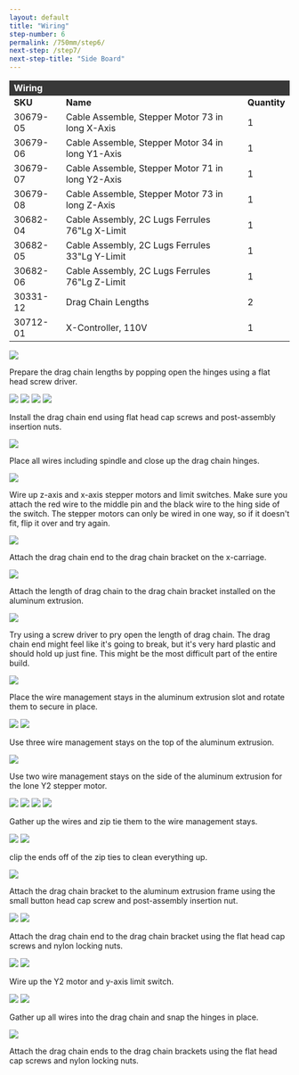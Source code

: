 ```yaml
---
layout: default
title: "Wiring"
step-number: 6
permalink: /750mm/step6/
next-step: /step7/
next-step-title: "Side Board"
---
```

<table>
<tr><td style="color:#fff;background: #383838;" colspan="3"><b>Wiring
</b></td></tr>
	<tr>
		<td><b>SKU</b></td>
		<td><b>Name</b></td>
		<td><b>Quantity</b></td>
	</tr>
	<tr>
		<td>
30679-05</td>
		<td>Cable Assemble, Stepper Motor 73 in long X-Axis</td>
		<td>1</td>
	</tr>
	<tr>
		<td>
30679-06</td>
		<td>Cable Assemble, Stepper Motor 34 in long Y1-Axis</td>
		<td>1</td>
	</tr>
	<tr>
		<td>
30679-07</td>
		<td>Cable Assemble, Stepper Motor 71 in long Y2-Axis</td>
		<td>1</td>
	</tr>
	<tr>
		<td>
30679-08</td>
		<td>Cable Assemble, Stepper Motor 73 in long Z-Axis</td>
		<td>1</td>
	</tr>
	<tr>
		<td>
30682-04</td>
		<td>Cable Assembly, 2C Lugs Ferrules 76"Lg X-Limit</td>
		<td>1</td>
	</tr>
	<tr>
		<td>
30682-05</td>
		<td>Cable Assembly, 2C Lugs Ferrules 33"Lg Y-Limit</td>
		<td>1</td>
	</tr>
	<tr>
		<td>
30682-06</td>
		<td>Cable Assembly, 2C Lugs Ferrules 76"Lg Z-Limit</td>
		<td>1</td>
	</tr>
	<tr>
		<td>
30331-12</td>
		<td>Drag Chain Lengths</td>
		<td>2</td>
	</tr>
	<tr>
		<td>
30712-01</td>
		<td>X-Controller, 110V</td>
		<td>1</td>
	</tr>
</table>

<img src="../jpfs_DSC2806.jpg">
<p>Prepare the drag chain lengths by popping open the hinges using a flat head screw driver.</p>
<img src="../jpfs_DSC2812.jpg">
<img src="../jpfs_DSC2834.jpg">
<img src="../P4220499jpg04.jpg">
<img src="../jpfs_DSC2837.jpg">
<p>Install the drag chain end using flat head cap screws and post-assembly insertion nuts.</p>
<img src="../jpfs_DSC2873.jpg">
<p>Place all wires including spindle and close up the drag chain hinges.</p>
<img src="../jpfs_DSC2883.jpg">
<p>Wire up z-axis and x-axis stepper motors and limit switches.  Make sure you attach the red wire to the middle pin and the black wire to the hing side of the switch.  The stepper motors can only be wired in one way, so if it doesn't fit, flip it over and try again.</p>
<img src="../P4220500jpg05.jpg">
<p>Attach the drag chain end to the drag chain bracket on the x-carriage.</p>
<img src="../P4220503jpg08.jpg">
<p>Attach the length of drag chain to the drag chain bracket installed on the aluminum extrusion.</p>
<img src="../jpfs_DSC2902.jpg">
<p>Try using a screw driver to pry open the length of drag chain.  The drag chain end might feel like it's going to break, but it's very hard plastic and should hold up just fine.  This might be the most difficult part of the entire build.</p>
<img src="../jpfs_DSC2916.jpg">
<p>Place the wire management stays in the aluminum extrusion slot and rotate them to secure in place.</p>
<img src="../jpfs_DSC2918.jpg">
<img src="../P4220504jpg09.jpg">
<p>Use three wire management stays on the top of the aluminum extrusion.</p>
<img src="../P4220505jpg10.jpg">
<p>Use two wire management stays on the side of the aluminum extrusion for the lone Y2 stepper motor.</p>
<img src="../P4220509jpg14.jpg">
<img src="../P4220510jpg15.jpg">
<img src="../P4220511jpg16.jpg">
<img src="../P4220514jpg19.jpg">
<p>Gather up the wires and zip tie them to the wire management stays.</p>
<img src="../P4220519jpg24.jpg">
<img src="../P4220521jpg26.jpg">
<p>clip the ends off of the zip ties to clean everything up.</p>
<img src="../jpfs_DSC2822.jpg">
<p>Attach the drag chain bracket to the aluminum extrusion frame using the small button head cap screw and post-assembly insertion nut.</p>
<img src="../jpfs_DSC2924.jpg">
<img src="../jpfs_DSC2926.jpg">
<p>Attach the drag chain end to the drag chain bracket using the flat head cap screws and nylon locking nuts.</p>
<img src="../jpfs_DSC2927.jpg">
<img src="../P4220523jpg28.jpg">
<p>Wire up the Y2 motor and y-axis limit switch.</p>
<img src="../P4220527jpg32.jpg">
<img src="../P4220530jpg35.jpg">
<p>Gather up all wires into the drag chain and snap the hinges in place.</p>
<img src="../P4220536jpg41.jpg">
<p>Attach the drag chain ends to the drag chain brackets using the flat head cap screws and nylon locking nuts.</p>